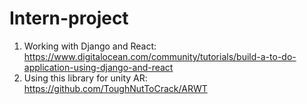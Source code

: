 # Intern-project

1. Working with Django and React: https://www.digitalocean.com/community/tutorials/build-a-to-do-application-using-django-and-react
2. Using this library for unity AR: https://github.com/ToughNutToCrack/ARWT
